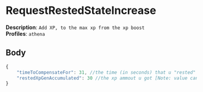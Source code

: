 # RequestRestedStateIncrease

**Description**: `Add XP, to the max xp from the xp boost` \
**Profiles**: `athena`

## Body

```js
{
    "timeToCompensateFor": 31, //the time (in seconds) that u "rested"
    "restedXpGenAccumulated": 30 //the xp ammout u got [Note: value can't go higher than 20_000 (20k) in the profile!]
}
```
